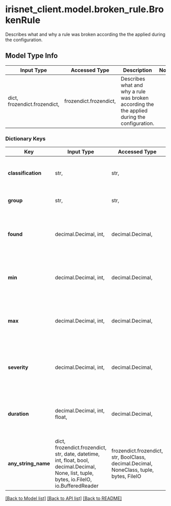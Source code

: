 # irisnet_client.model.broken_rule.BrokenRule

Describes what and why a rule was broken according the the applied during the configuration.

## Model Type Info
Input Type | Accessed Type | Description | Notes
------------ | ------------- | ------------- | -------------
dict, frozendict.frozendict,  | frozendict.frozendict,  | Describes what and why a rule was broken according the the applied during the configuration. | 

### Dictionary Keys
Key | Input Type | Accessed Type | Description | Notes
------------ | ------------- | ------------- | ------------- | -------------
**classification** | str,  | str,  | The classification of the recognized object. | [optional] 
**group** | str,  | str,  | The group of the classification. | [optional] 
**found** | decimal.Decimal, int,  | decimal.Decimal,  | The count of how many instances of the classification object were found. | [optional] value must be a 32 bit integer
**min** | decimal.Decimal, int,  | decimal.Decimal,  | The minimum allowed instances of the classification object. | [optional] value must be a 32 bit integer
**max** | decimal.Decimal, int,  | decimal.Decimal,  | The maximum allowed instances of the classification object. | [optional] value must be a 32 bit integer
**severity** | decimal.Decimal, int,  | decimal.Decimal,  | The severity of the classification object set while configuring the AI. | [optional] value must be a 32 bit integer
**duration** | decimal.Decimal, int, float,  | decimal.Decimal,  | The overall duration of the found classification. Not available for still images. | [optional] value must be a 32 bit float
**any_string_name** | dict, frozendict.frozendict, str, date, datetime, int, float, bool, decimal.Decimal, None, list, tuple, bytes, io.FileIO, io.BufferedReader | frozendict.frozendict, str, BoolClass, decimal.Decimal, NoneClass, tuple, bytes, FileIO | any string name can be used but the value must be the correct type | [optional]

[[Back to Model list]](../../README.md#documentation-for-models) [[Back to API list]](../../README.md#documentation-for-api-endpoints) [[Back to README]](../../README.md)

